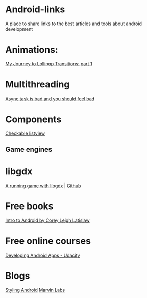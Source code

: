 Android-links
=============

A place to share links to the best articles and tools about android development

# Animations:
[My Journey to Lollipop Transitions: part 1](http://jimulabs.com/2014/12/journey-lollipop-transitions-part-1/)

# Multithreading
[Async task is bad and you should feel bad](http://simonvt.net/2014/04/17/asynctask-is-bad-and-you-should-feel-bad/)

# Components
[Checkable listview](http://www.marvinlabs.com/2010/10/29/custom-listview-ability-check-items/)

## Game engines
# libgdx
[A running game with libgdx](http://williammora.com/a-running-game-with-libgdx-part-1/) | [Github](https://github.com/wmora/martianrun)

# Free books
[Intro to Android by Corey Leigh Latislaw](http://colabug.gitbooks.io/intro-to-android/)

# Free online courses
[Developing Android Apps - Udacity](https://www.udacity.com/course/viewer#!/c-ud853)

# Blogs
[Styling Android](https://blog.stylingandroid.com/)
[Marvin Labs](http://www.marvinlabs.com/category/android-tutorials/)

